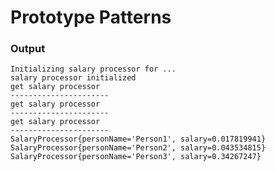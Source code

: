 # Prototype Patterns

### Output

    Initializing salary processor for ...
    salary processor initialized
    get salary processor
    ----------------------
    get salary processor
    ----------------------
    get salary processor
    ----------------------
    SalaryProcessor{personName='Person1', salary=0.017819941}
    SalaryProcessor{personName='Person2', salary=0.043534815}
    SalaryProcessor{personName='Person3', salary=0.34267247}
